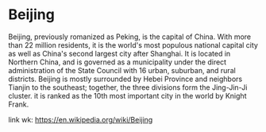 # Beijing
Beijing, previously romanized as Peking, is the capital of China. With more than 22 million residents, it is the world's most populous national capital city as well as China's second largest city after Shanghai. It is located in Northern China, and is governed as a municipality under the direct administration of the State Council with 16 urban, suburban, and rural districts. Beijing is mostly surrounded by Hebei Province and neighbors Tianjin to the southeast; together, the three divisions form the Jing-Jin-Ji cluster. it is ranked as the 10th most important city in the world by Knight Frank.

link wk: https://en.wikipedia.org/wiki/Beijing